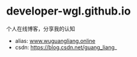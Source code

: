 # developer-wgl.github.io
个人在线博客，分享我的认知

- alias: www.wuguangliang.online
- csdn: https://blog.csdn.net/guang_liang_

